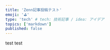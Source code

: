 ```yaml
---
title: 'Zenn記事投稿テスト'
emoji: '⛳'
type: 'tech' # tech: 技術記事 / idea: アイデア
topics: ['markdown']
published: false
---
```


test
test
